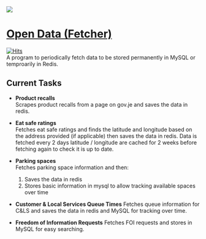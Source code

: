 <img src="https://i.imgur.com/1cXD3b0.png">

# [Open Data (Fetcher)](https://data.glitch.je)
[![Hits](https://hitcount.dev/p/glitchjsy/data-fetcher.svg)](https://hitcount.dev/p/glitchjsy/data-fetcher)  
A program to periodically fetch data to be stored permanently in MySQL or temproarily in Redis.

## Current Tasks
* **Product recalls**  
Scrapes product recalls from a page on gov.je and saves the data in redis.

* **Eat safe ratings**  
Fetches eat safe ratings and finds the latitude and longitude based on the address provided (if applicable) then saves the data in redis. 
Data is fetched every 2 days latitude / longitude are cached for 2 weeks before fetching again to check it is up to date.

* **Parking spaces**  
Fetches parking space information and then:
  1. Saves the data in redis
  2. Stores basic information in mysql to allow tracking available spaces over time

* **Customer & Local Services Queue Times**
Fetches queue information for C&LS and saves the data in redis and MySQL for tracking over time.

* **Freedom of Information Requests**
Fetches FOI requests and stores in MySQL for easy searching.